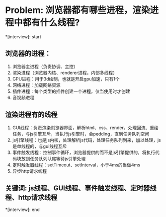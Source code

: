 # Problem: 浏览器都有哪些进程，渲染进程中都有什么线程?

*[interview]: start

## 浏览器的进程：
1. 浏览器主进程（负责协调、主控）
2. 渲染进程（浏览器内核、renderer进程，内部多线程）
3. GPU进程：用于3d绘制，也就是开启gpu加速，只有1个
4. 网络进程：加载网络资源
5. 插件进程：每个类型的插件创建一个进程，仅当使用时才创建
6. 音视频进程

## 渲染进程有的线程
1. GUI线程：负责渲染浏览器界面，解析html、css、render，处理回流、重绘任务，与js引擎互斥，当执行js引擎时，会pedding，直到任务队列空闲
2. js引擎线程：也是js内核，处理解析js代码，处理任务队列到来，加以处理，js是单线程的，与gui线程互斥
3. 事件触发线程：控制事件循环，浏览器提供的而不是js引擎提供的，将执行代码块放到任务队列队尾等待js引擎处理
4. 定时触发器线程：setTimeout、setInterval，小于4ms的当做4ms
5. 异步http请求线程

## 关键词: js线程、GUI线程、事件触发线程、定时器线程、http请求线程
*[interview]: end
